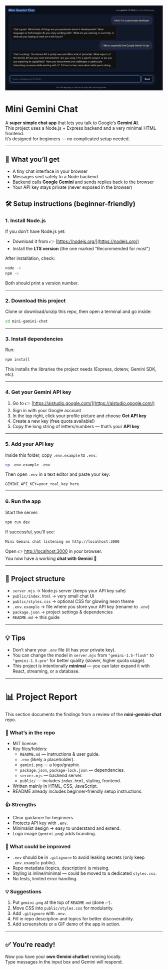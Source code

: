 ![Gemini Logo](gemini.png)

# Mini Gemini Chat

A **super simple chat app** that lets you talk to Google’s **Gemini AI**.  
This project uses a Node.js + Express backend and a very minimal HTML frontend.  
It’s designed for beginners — no complicated setup needed.

---

## 🚀 What you’ll get
- A tiny chat interface in your browser
- Messages sent safely to a Node backend
- Backend calls **Google Gemini** and sends replies back to the browser
- Your API key stays private (never exposed in the browser)


## 🛠️ Setup instructions (beginner-friendly)

### 1. Install Node.js
If you don’t have Node.js yet:
- Download it from 👉 [https://nodejs.org/](https://nodejs.org/)
- Install the **LTS version** (the one marked “Recommended for most”)

After installation, check:
```bash
node -v
npm -v
```
Both should print a version number.

---

### 2. Download this project
Clone or download/unzip this repo, then open a terminal and go inside:
```bash
cd mini-gemini-chat
```

---

### 3. Install dependencies
Run:
```bash
npm install
```

This installs the libraries the project needs (Express, dotenv, Gemini SDK, etc).

---

### 4. Get your **Gemini API key**
1. Go to 👉 [https://aistudio.google.com/](https://aistudio.google.com/)  
2. Sign in with your Google account  
3. In the top right, click your profile picture and choose **Get API key**  
4. Create a new key (free quota available!)  
5. Copy the long string of letters/numbers — that’s your **API key**

---

### 5. Add your API key
Inside this folder, copy `.env.example` to `.env`:
```bash
cp .env.example .env
```

Then open `.env` in a text editor and paste your key:
```
GEMINI_API_KEY=your_real_key_here
```

---

### 6. Run the app
Start the server:
```bash
npm run dev
```

If successful, you’ll see:
```
Mini Gemini chat listening on http://localhost:3000
```

Open 👉 [http://localhost:3000](http://localhost:3000) in your browser.  
You now have a working **chat with Gemini** 🎉

---

## 📂 Project structure
- `server.mjs` → Node.js server (keeps your API key safe)
- `public/index.html` → very small chat UI
- `public/styles.css` → optional CSS for glowing neon theme
- `.env.example` → file where you store your API key (rename to `.env`)
- `package.json` → project settings & dependencies
- `README.md` → this guide

---

## 💡 Tips
- Don’t share your `.env` file (it has your private key).
- You can change the model in `server.mjs` from `"gemini-1.5-flash"` to `"gemini-1.5-pro"` for better quality (slower, higher quota usage).
- This project is intentionally **minimal** — you can later expand it with React, streaming, or a database.

---

# 📊 Project Report

This section documents the findings from a review of the **mini-gemini-chat** repo.

### 🧐 What’s in the repo
- MIT license.  
- Key files/folders:  
  - `README.md` — instructions & user guide.  
  - `.env` (likely a placeholder).  
  - `gemini.png` — a logo/graphic.  
  - `package.json`, `package-lock.json` — dependencies.  
  - `server.mjs` — backend server.  
  - `public/` — includes `index.html`, styling, frontend.  
- Written mainly in HTML, CSS, JavaScript.  
- README already includes beginner-friendly setup instructions.  

### 👍 Strengths
- Clear guidance for beginners.  
- Protects API key with `.env`.  
- Minimalist design → easy to understand and extend.  
- Logo image (`gemini.png`) adds branding.  

### 👀 What could be improved
- `.env` should be in `.gitignore` to avoid leaking secrets (only keep `.env.example` public).  
- Repo metadata (topics, description) is missing.  
- Styling is inline/minimal — could be moved to a dedicated `styles.css`.  
- No tests, limited error handling.  

### 💡 Suggestions
1. Put `gemini.png` at the top of `README.md` (done ✅).  
2. Move CSS into `public/styles.css` for modularity.  
3. Add `.gitignore` with `.env`.  
4. Fill in repo description and topics for better discoverability.  
5. Add screenshots or a GIF demo of the app in action.  

---

## ✅ You’re ready!
Now you have your **own Gemini chatbot** running locally.  
Type messages in the input box and Gemini will respond.
